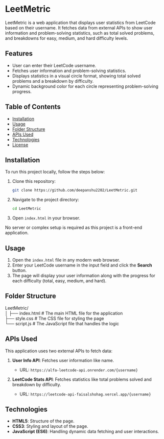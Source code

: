 # LeetMetric

LeetMetric is a web application that displays user statistics from LeetCode based on their username. It fetches data from external APIs to show user information and problem-solving statistics, such as total solved problems, and breakdowns for easy, medium, and hard difficulty levels.

## Features

- User can enter their LeetCode username.
- Fetches user information and problem-solving statistics.
- Displays statistics in a visual circle format, showing total solved problems and a breakdown by difficulty.
- Dynamic background color for each circle representing problem-solving progress.

## Table of Contents

- [Installation](#installation)
- [Usage](#usage)
- [Folder Structure](#folder-structure)
- [APIs Used](#apis-used)
- [Technologies](#technologies)
- [License](#license)

## Installation

To run this project locally, follow the steps below:

1. Clone this repository:
    ```bash
    git clone https://github.com/deepanshu2202/LeetMetric.git
    ```

2. Navigate to the project directory:
    ```bash
    cd LeetMetric
    ```

3. Open `index.html` in your browser.

No server or complex setup is required as this project is a front-end application.

## Usage

1. Open the `index.html` file in any modern web browser.
2. Enter your LeetCode username in the input field and click the **Search** button.
3. The page will display your user information along with the progress for each difficulty (total, easy, medium, and hard).

## Folder Structure

LeetMetric/ <br>
│
├── index.html         # The main HTML file for the application <br>
├── style.css          # The CSS file for styling the page <br>
└── script.js          # The JavaScript file that handles the logic <br>


## APIs Used

This application uses two external APIs to fetch data:

1. **User Info API**: Fetches user information like name.
   - URL: `https://alfa-leetcode-api.onrender.com/{username}`

2. **LeetCode Stats API**: Fetches statistics like total problems solved and breakdown by difficulty.
   - URL: `https://leetcode-api-faisalshohag.vercel.app/{username}`

## Technologies

- **HTML5**: Structure of the page.
- **CSS3**: Styling and layout of the page.
- **JavaScript (ES6)**: Handling dynamic data fetching and user interactions.

